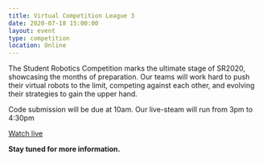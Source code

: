 ```yaml
---
title: Virtual Competition League 3
date: 2020-07-18 15:00:00
layout: event
type: competition
location: Online
---
```


The Student Robotics Competition marks the ultimate stage of SR2020, showcasing the months of preparation. Our teams will work hard to push their virtual robots to the limit, competing against each other, and evolving their strategies to gain the upper hand.

Code submission will be due at 10am. Our live-steam will run from 3pm to 4:30pm

[Watch live](https://youtu.be/symUE1E4niI)

**Stay tuned for more information.**
